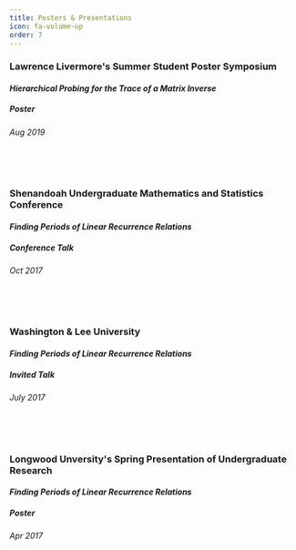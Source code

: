 ```yaml
---
title: Posters & Presentations
icon: fa-volume-up
order: 7
---
```


### Lawrence Livermore's Summer Student Poster Symposium
#### *Hierarchical Probing for the Trace of a Matrix Inverse*
##### Poster
###### Aug 2019
<br/><br/>
### Shenandoah Undergraduate Mathematics and Statistics Conference
#### *Finding Periods of Linear Recurrence Relations*
##### Conference Talk
###### Oct 2017
<br/><br/>
### Washington & Lee University
#### *Finding Periods of Linear Recurrence Relations*
##### Invited Talk
###### July 2017
<br/><br/>
### Longwood Unversity's Spring Presentation of Undergraduate Research 
#### *Finding Periods of Linear Recurrence Relations*
##### Poster
###### Apr 2017
